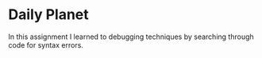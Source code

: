 Daily Planet
==============
In this assignment I learned to debugging techniques by searching through code for syntax errors.